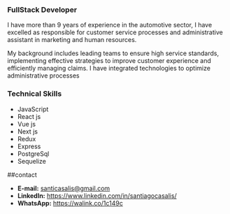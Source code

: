 

### FullStack Developer

I have more than 9 years of experience in the automotive sector, I have excelled as responsible for customer service processes and administrative assistant in marketing and human resources.

 My background includes leading teams to ensure high service standards, implementing effective strategies to improve customer experience and efficiently managing claims. I have integrated technologies to optimize administrative processes

### Technical Skills

* JavaScript
* React js
* Vue js
* Next js
* Redux
* Express
* PostgreSql
* Sequelize

##contact

* **E-mail:** santicasalis@gmail.com
* **LinkedIn:** https://www.linkedin.com/in/santiagocasalis/
* **WhatsApp:** https://walink.co/1c149c
 



```
